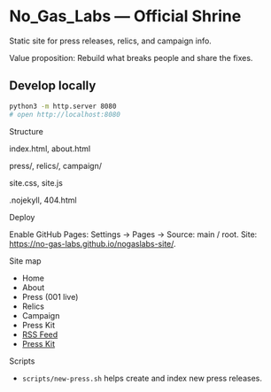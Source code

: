 # No_Gas_Labs — Official Shrine

Static site for press releases, relics, and campaign info.

Value proposition: Rebuild what breaks people and share the fixes.

## Develop locally
```bash
python3 -m http.server 8080
# open http://localhost:8080
```

Structure

index.html, about.html

press/, relics/, campaign/

site.css, site.js

.nojekyll, 404.html

Deploy

Enable GitHub Pages: Settings → Pages → Source: main / root.
Site: https://no-gas-labs.github.io/nogaslabs-site/.

Site map
- Home
- About
- Press (001 live)
- Relics
- Campaign
- Press Kit
- [RSS Feed](https://no-gas-labs.github.io/nogaslabs-site/press/feed.xml)
- [Press Kit](https://no-gas-labs.github.io/nogaslabs-site/press/kit.html)

Scripts
- `scripts/new-press.sh` helps create and index new press releases.
